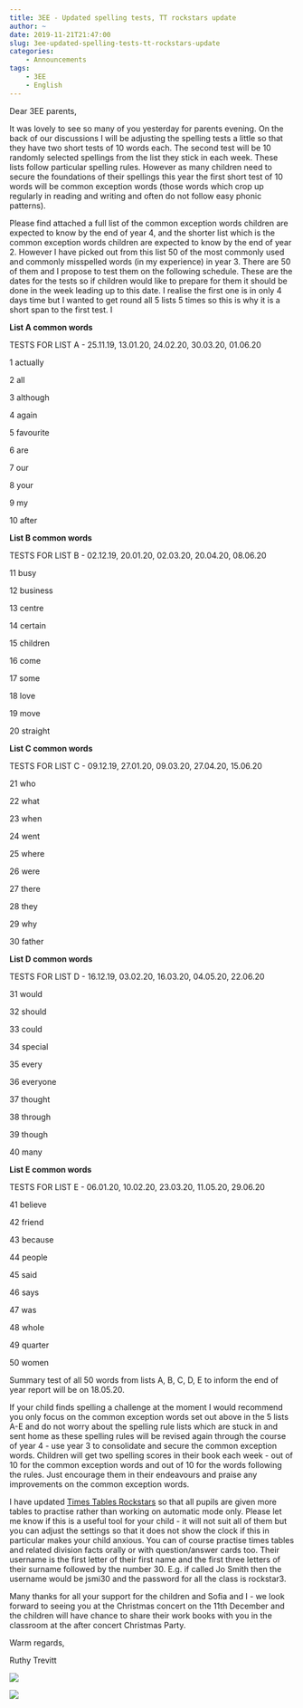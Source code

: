 ```yaml
---
title: 3EE - Updated spelling tests, TT rockstars update
author: ~
date: 2019-11-21T21:47:00
slug: 3ee-updated-spelling-tests-tt-rockstars-update
categories:
    - Announcements
tags:
    - 3EE
    - English
---
```


Dear 3EE parents,

It was lovely to see so many of you yesterday for parents evening. On the back of our discussions I will be adjusting the spelling tests a little so that they have two short tests of 10 words each. The second test will be 10 randomly selected spellings from the list they stick in each week. These lists follow particular spelling rules. However as many children need to secure the foundations of their spellings this year the first short test of 10 words will be common exception words (those words which crop up regularly in reading and writing and often do not follow easy phonic patterns). 

Please find attached a full list of the common exception words children are expected to know by the end of year 4, and the shorter list which is the common exception words children are expected to know by the end of year 2. However I have picked out from this list 50 of the most commonly used and commonly misspelled words (in my experience) in year 3. There are 50 of them and I propose to test them on the following schedule. These are the dates for the tests so if children would like to prepare for them it should be done in the week leading up to this date. I realise the first one is in only 4 days time but I wanted to get round all 5 lists 5 times so this is why it is a short span to the first test. I

**List A common words**

TESTS FOR LIST A - 25.11.19, 13.01.20, 24.02.20, 30.03.20, 01.06.20

1 actually

2 all

3 although

4 again

5 favourite

6 are

7 our

8 your

9 my

10 after

**List B common words**

TESTS FOR LIST B - 02.12.19, 20.01.20, 02.03.20, 20.04.20, 08.06.20

11 busy

12 business

13 centre

14 certain

15 children

16 come

17 some

18 love

19 move

20 straight

**List C common words**

TESTS FOR LIST C - 09.12.19, 27.01.20, 09.03.20, 27.04.20, 15.06.20

21 who

22 what

23 when

24 went

25 where

26 were

27 there

28 they

29 why

30 father

**List D common words** 

TESTS FOR LIST D - 16.12.19, 03.02.20, 16.03.20, 04.05.20, 22.06.20

31 would 

32 should

33 could

34 special

35 every

36 everyone

37 thought

38 through

39 though

40 many 

**List E common words**

TESTS FOR LIST E - 06.01.20, 10.02.20, 23.03.20, 11.05.20, 29.06.20

41 believe

42 friend

43 because

44 people

45 said

46 says

47 was

48 whole

49 quarter

50 women


Summary test of all 50 words from lists A, B, C, D, E to inform the end of year report will be on 18.05.20.

If your child finds spelling a challenge at the moment I would recommend you only focus on the common exception words set out above in the 5 lists A-E and do not worry about the spelling rule lists which are stuck in and sent home as these spelling rules will be revised again through the course of year 4 - use year 3 to consolidate and secure the common exception words. Children will get two spelling scores in their book each week - out of 10 for the common exception words and out of 10 for the words following the rules. Just encourage them in their endeavours and praise any improvements on the common exception words.

I have updated [Times Tables Rockstars](https://play.ttrockstars.com/) so that all pupils are given more tables to practise rather than working on automatic mode only. Please let me know if this is a useful tool for your child - it will not suit all of them but you can adjust the settings so that it does not show the clock if this in particular makes your child anxious. You can of course practise times tables and related division facts orally or with question/answer cards too. Their username is the first letter of their first name and the first three letters of their surname followed by the number 30. E.g. if called Jo Smith then the username would be jsmi30 and the password for all the class is rockstar3.

Many thanks for all your support for the children and Sofia and I - we look forward to seeing you at the Christmas concert on the 11th December and the children will have chance to share their work books with you in the classroom at the after concert Christmas Party.

Warm regards,

Ruthy Trevitt

[![](/images/wordsAndSoundsMat.png)](/docs/wordsAndSoundsMat.pdf)

[![](/images/year1to4commonExceptionWords.png)](/docs/year1to4commonExceptionWords.pdf)